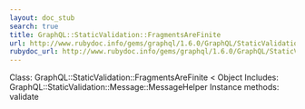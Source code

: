 ```yaml
---
layout: doc_stub
search: true
title: GraphQL::StaticValidation::FragmentsAreFinite
url: http://www.rubydoc.info/gems/graphql/1.6.0/GraphQL/StaticValidation/FragmentsAreFinite
rubydoc_url: http://www.rubydoc.info/gems/graphql/1.6.0/GraphQL/StaticValidation/FragmentsAreFinite
---
```


Class: GraphQL::StaticValidation::FragmentsAreFinite < Object
Includes:
GraphQL::StaticValidation::Message::MessageHelper
Instance methods:
validate

